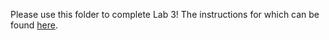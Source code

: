 Please use this folder to complete Lab 3! The instructions for which can be found [here](https://github.com/austin-t-rivera/DS-2002-Spr25/blob/5ffbae14de8d533ceca977eb26e266d4243274d5/labs/Lab_3_Scripts.md).
